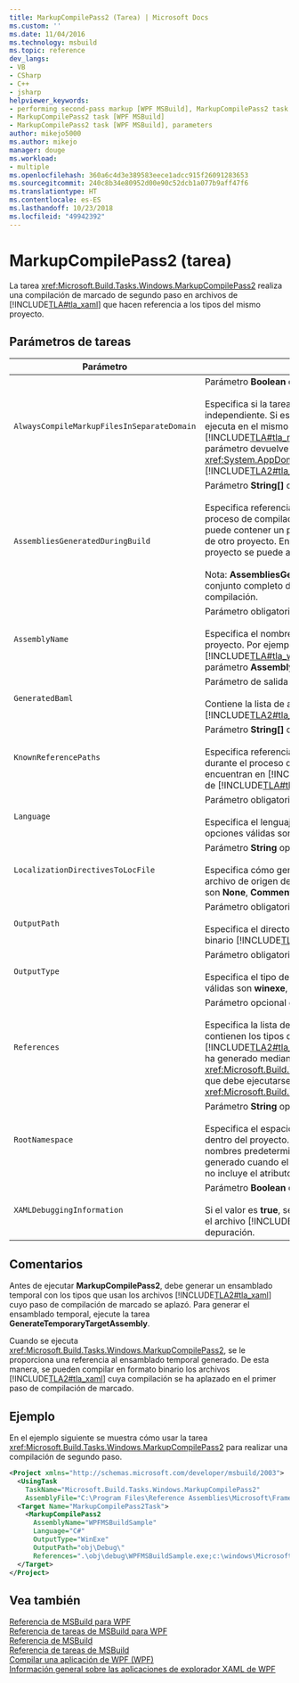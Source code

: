 ```yaml
---
title: MarkupCompilePass2 (Tarea) | Microsoft Docs
ms.custom: ''
ms.date: 11/04/2016
ms.technology: msbuild
ms.topic: reference
dev_langs:
- VB
- CSharp
- C++
- jsharp
helpviewer_keywords:
- performing second-pass markup [WPF MSBuild], MarkupCompilePass2 task
- MarkupCompilePass2 task [WPF MSBuild]
- MarkupCompilePass2 task [WPF MSBuild], parameters
author: mikejo5000
ms.author: mikejo
manager: douge
ms.workload:
- multiple
ms.openlocfilehash: 360a6c4d3e389583eece1adcc915f26091283653
ms.sourcegitcommit: 240c8b34e80952d00e90c52dcb1a077b9aff47f6
ms.translationtype: HT
ms.contentlocale: es-ES
ms.lasthandoff: 10/23/2018
ms.locfileid: "49942392"
---
```

# <a name="markupcompilepass2-task"></a>MarkupCompilePass2 (tarea)

La tarea <xref:Microsoft.Build.Tasks.Windows.MarkupCompilePass2> realiza una compilación de marcado de segundo paso en archivos de [!INCLUDE[TLA#tla_xaml](../msbuild/includes/tlasharptla_xaml_md.md)] que hacen referencia a los tipos del mismo proyecto.

## <a name="task-parameters"></a>Parámetros de tareas

| Parámetro | Descripción |
| - | - |
| `AlwaysCompileMarkupFilesInSeparateDomain` | Parámetro **Boolean** opcional.<br /><br /> Especifica si la tarea se va a ejecutar en un <xref:System.AppDomain> independiente. Si este parámetro devuelve el valor **false**, la tarea se ejecuta en el mismo <xref:System.AppDomain> que [!INCLUDE[TLA#tla_msbuild](../msbuild/includes/tlasharptla_msbuild_md.md)] y su ejecución es más rápida. Si el parámetro devuelve el valor **true**, la tarea se ejecuta en otro <xref:System.AppDomain> que está aislado de [!INCLUDE[TLA2#tla_msbuild](../msbuild/includes/tla2sharptla_msbuild_md.md)] y su ejecución es más lenta. |
| `AssembliesGeneratedDuringBuild` | Parámetro **String[]** opcional.<br /><br /> Especifica referencias a los ensamblados que cambian durante el proceso de compilación. Por ejemplo, una solución de Visual Studio puede contener un proyecto que haga referencia al resultado compilado de otro proyecto. En este caso, el resultado compilado del segundo proyecto se puede agregar a **AssembliesGeneratedDuringBuild**.<br /><br /> Nota: **AssembliesGeneratedDuringBuild** debe contener referencias al conjunto completo de ensamblados que genera una solución de compilación. |
| `AssemblyName` | Parámetro obligatorio de tipo **String**.<br /><br /> Especifica el nombre corto del ensamblado que se genera para un proyecto. Por ejemplo, si un proyecto genera un archivo ejecutable de [!INCLUDE[TLA#tla_win](../msbuild/includes/tlasharptla_win_md.md)] con el nombre *WinExeAssembly.exe*, el parámetro **AssemblyName** tiene el valor **WinExeAssembly**. |
| `GeneratedBaml` | Parámetro de salida opcional de tipo **ITaskItem[]**.<br /><br /> Contiene la lista de archivos generados en formato binario [!INCLUDE[TLA2#tla_xaml](../msbuild/includes/tla2sharptla_xaml_md.md)]. |
| `KnownReferencePaths` | Parámetro **String[]** opcional.<br /><br /> Especifica referencias a los ensamblados que no cambian nunca durante el proceso de compilación. Incluye los ensamblados que se encuentran en [!INCLUDE[TLA#tla_gac](../msbuild/includes/tlasharptla_gac_md.md)], en un directorio de instalación de [!INCLUDE[TLA#tla_netframewk](../misc/includes/tlasharptla_netframewk_md.md)], etc. |
| `Language` | Parámetro obligatorio de tipo **String**.<br /><br /> Especifica el lenguaje administrado que el compilador admite. Las opciones válidas son **C#**, **VB**, **JScript** y **C++**. |
| `LocalizationDirectivesToLocFile` | Parámetro **String** opcional.<br /><br /> Especifica cómo generar la información de localización para cada archivo de origen de [!INCLUDE[TLA2#tla_xaml](../msbuild/includes/tla2sharptla_xaml_md.md)]. Las opciones válidas son **None**, **CommentsOnly** y **All**. |
| `OutputPath` | Parámetro obligatorio de tipo **String**.<br /><br /> Especifica el directorio en el que se generan los archivos de formato binario [!INCLUDE[TLA2#tla_xaml](../msbuild/includes/tla2sharptla_xaml_md.md)]. |
| `OutputType` | Parámetro obligatorio de tipo **String**.<br /><br /> Especifica el tipo de ensamblado que genera un proyecto. Las opciones válidas son **winexe**, **exe**, **library** y **netmodule**. |
| `References` | Parámetro opcional de tipo **ITaskItem[]**.<br /><br /> Especifica la lista de referencias de los archivos a los ensamblados que contienen los tipos que se usan en los archivos [!INCLUDE[TLA2#tla_xaml](../msbuild/includes/tla2sharptla_xaml_md.md)]. Una referencia es para el ensamblado que se ha generado mediante la tarea <xref:Microsoft.Build.Tasks.Windows.GenerateTemporaryTargetAssembly>, que debe ejecutarse antes de la tarea <xref:Microsoft.Build.Tasks.Windows.MarkupCompilePass2>. |
| `RootNamespace` | Parámetro **String** opcional.<br /><br /> Especifica el espacio de nombres de la raíz de las clases que están dentro del proyecto. **RootNamespace** también se usa como espacio de nombres predeterminado de un archivo de código administrado generado cuando el archivo [!INCLUDE[TLA2#tla_xaml](../msbuild/includes/tla2sharptla_xaml_md.md)] correspondiente no incluye el atributo `x:Class`. |
| `XAMLDebuggingInformation` | Parámetro **Boolean** opcional.<br /><br /> Si el valor es **true**, se genera información de diagnóstico y se incluye en el archivo [!INCLUDE[TLA2#tla_xaml](../msbuild/includes/tla2sharptla_xaml_md.md)] compilado como ayuda para la depuración. |

## <a name="remarks"></a>Comentarios

Antes de ejecutar **MarkupCompilePass2**, debe generar un ensamblado temporal con los tipos que usan los archivos [!INCLUDE[TLA2#tla_xaml](../msbuild/includes/tla2sharptla_xaml_md.md)] cuyo paso de compilación de marcado se aplazó. Para generar el ensamblado temporal, ejecute la tarea **GenerateTemporaryTargetAssembly**.

Cuando se ejecuta <xref:Microsoft.Build.Tasks.Windows.MarkupCompilePass2>, se le proporciona una referencia al ensamblado temporal generado. De esta manera, se pueden compilar en formato binario los archivos [!INCLUDE[TLA2#tla_xaml](../msbuild/includes/tla2sharptla_xaml_md.md)] cuya compilación se ha aplazado en el primer paso de compilación de marcado.

## <a name="example"></a>Ejemplo

En el ejemplo siguiente se muestra cómo usar la tarea <xref:Microsoft.Build.Tasks.Windows.MarkupCompilePass2> para realizar una compilación de segundo paso.

```xml
<Project xmlns="http://schemas.microsoft.com/developer/msbuild/2003">
  <UsingTask 
    TaskName="Microsoft.Build.Tasks.Windows.MarkupCompilePass2" 
    AssemblyFile="C:\Program Files\Reference Assemblies\Microsoft\Framework\v3.0\PresentationBuildTasks.dll" />
  <Target Name="MarkupCompilePass2Task">
    <MarkupCompilePass2 
      AssemblyName="WPFMSBuildSample"
      Language="C#"
      OutputType="WinExe"
      OutputPath="obj\Debug\"
      References=".\obj\debug\WPFMSBuildSample.exe;c:\windows\Microsoft.net\Framework\v2.0.50727\System.dll;C:\Program Files\Reference Assemblies\Microsoft\WinFx\v3.0\PresentationCore.dll;C:\Program Files\Reference Assemblies\Microsoft\WinFx\v3.0\PresentationFramework.dll;C:\Program Files\Reference Assemblies\Microsoft\WinFx\v3.0\WindowsBase.dll" />
  </Target>
</Project>
```

## <a name="see-also"></a>Vea también

[Referencia de MSBuild para WPF](../msbuild/wpf-msbuild-reference.md)  
[Referencia de tareas de MSBuild para WPF](../msbuild/wpf-msbuild-task-reference.md)  
[Referencia de MSBuild](../msbuild/msbuild-reference.md)  
[Referencia de tareas de MSBuild](../msbuild/msbuild-task-reference.md)  
[Compilar una aplicación de WPF (WPF)](/dotnet/framework/wpf/app-development/building-a-wpf-application-wpf)  
[Información general sobre las aplicaciones de explorador XAML de WPF](/dotnet/framework/wpf/app-development/wpf-xaml-browser-applications-overview)